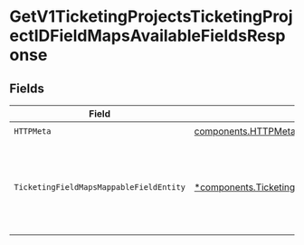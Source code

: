 # GetV1TicketingProjectsTicketingProjectIDFieldMapsAvailableFieldsResponse


## Fields

| Field                                                                                                                 | Type                                                                                                                  | Required                                                                                                              | Description                                                                                                           |
| --------------------------------------------------------------------------------------------------------------------- | --------------------------------------------------------------------------------------------------------------------- | --------------------------------------------------------------------------------------------------------------------- | --------------------------------------------------------------------------------------------------------------------- |
| `HTTPMeta`                                                                                                            | [components.HTTPMetadata](../../models/components/httpmetadata.md)                                                    | :heavy_check_mark:                                                                                                    | N/A                                                                                                                   |
| `TicketingFieldMapsMappableFieldEntity`                                                                               | [*components.TicketingFieldMapsMappableFieldEntity](../../models/components/ticketingfieldmapsmappablefieldentity.md) | :heavy_minus_sign:                                                                                                    | Returns metadata for the fields that are available for field mapping.                                                 |